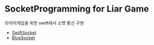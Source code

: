 # SocketProgramming for Liar Game

라이어게임을 위한 swift에서 소켓 통신 구현

- [SwiftSocket](https://github.com/swiftsocket/SwiftSocket)  
- [BlueSocket](https://github.com/Kitura/BlueSocket)